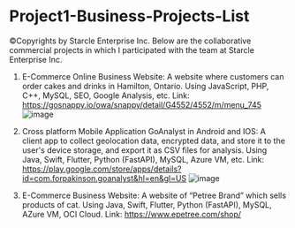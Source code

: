 # Project1-Business-Projects-List
©Copyrights by Starcle Enterprise Inc.
Below are the collaborative commercial projects in which I participated with the team at Starcle Enterprise Inc.

1. E-Commerce Online Business Website: A website where customers can order cakes and drinks in Hamilton, Ontario. Using JavaScript, PHP, C++, MySQL, SEO, Google Analysis, etc. 
Link: https://gosnappy.io/owa/snappy/detail/G4552/4552/m/menu_745
![image](https://github.com/user-attachments/assets/beae9c29-5456-4801-a66f-70ea5c07b398)


2. Cross platform Mobile Application GoAnalyst in Android and IOS: A client app to collect geolocation data, encrypted data, and store it to the user's device storage, and export it as CSV files for analysis. Using Java, Swift, Flutter, Python (FastAPI), MySQL, Azure VM, etc. Link: https://play.google.com/store/apps/details?id=com.forpakinson.goanalyst&hl=en&gl=US
  ![image](https://github.com/user-attachments/assets/bc2dadb3-23f4-47f7-a19f-36c7ba578eda)


3. E-Commerce Business Website: A website of “Petree Brand” which sells products of cat. Using Java, Swift, Flutter, Python (FastAPI), MySQL, AZure VM, OCI Cloud. Link: https://www.epetree.com/shop/


